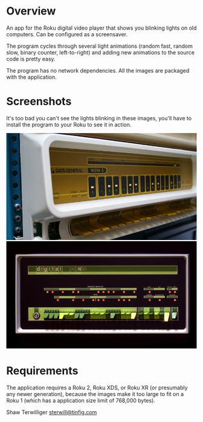 # Overview

An app for the Roku digital video player that shows you 
blinking lights on old computers.  Can be configured as a
screensaver.

The program cycles through several light animations
(random fast, random slow, binary counter, left-to-right)
and adding new animations to the source code is pretty easy.

The program has no network dependencies.  All the images
are packaged with the application.

# Screenshots

It's too bad you can't see the lights blinking in these
images, you'll have to install the program to your Roku
to see it in action.

[![Data General Nova 3](screenshots/nova3-hd-small.png "Data General Nova 3")](screenshots/nova3-hd.png)
[![Digital PDP 11/20](screenshots/pdp1120-hd-small.png "Digital PDP 11/20")](screenshots/pdp1120-hd.png)

# Requirements

The application requires a Roku 2, Roku XDS, or Roku XR
(or presumably any newer generation), because the images
make it too large to fit on a Roku 1 (which has a application
size limit of 768,000 bytes).

Shaw Terwilliger <sterwill@tinfig.com>
